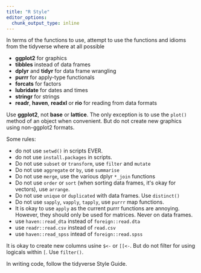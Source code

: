 ```yaml
---
title: "R Style"
editor_options: 
  chunk_output_type: inline
---
```


In terms of the functions to use, attempt to use the functions and idioms from the tidyverse where at all possible

- **ggplot2** for graphics
- **tibbles** instead of data frames
- **dplyr** and **tidyr** for data frame wrangling
- **purrr** for apply-type functionals
- **forcats** for factors
- **lubridate** for dates and times
- **stringr** for strings
- **readr**, **haven**, **readxl** or **rio** for reading from data formats

Use **ggplot2**, not **base** or **lattice**. The only exception is to use the
`plot()` method of an object when convenient. But do not create new graphics
using non-ggplot2 formats.

Some rules:

- do not use `setwd()` in scripts EVER.
- do not use `install.packages` in scripts.
- Do not use `subset` or `transform`, use `filter` and `mutate`
- Do not use `aggregate` or `by`, use `summarise`
- Do not use `merge`, use the various dplyr `*_join` functions
- Do not use `order` or `sort` (when sorting data frames, it's okay for vectors),
  use `arrange`.
- Do not use `unique` or `duplicated` with data frames. Use `distinct()`
- Do not use `sapply`, `vapply`, `tapply`, use `purrr` map functions.
- It is okay to use `apply` as the current purrr functions are annoying. However,
  they should only be used for matrices. Never on data frames.
- use `haven::read_dta`  instead of `foreign::read.dta`
- use `readr::read.csv` instead of `read.csv`
- use `haven::read_spss` intead of `foreign::read.spss`

It is okay to create new columns usine `$<-` or `[[<-`.
But do not filter for  using logicals within `[`. Use `filter()`.

In writing code, follow the tidyverse Style Guide.


